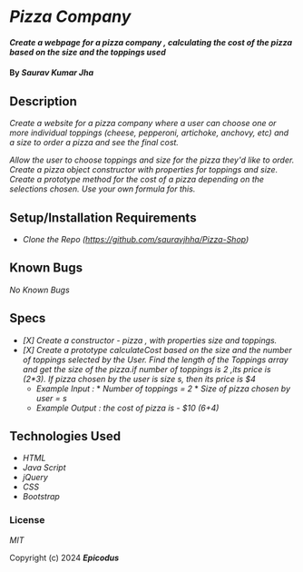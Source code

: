 # _Pizza Company_

#### _Create a webpage for a pizza company , calculating the cost of the pizza based on the size and the toppings used_

#### By _**Saurav Kumar Jha**_

## Description

_Create a website for a pizza company where a user can choose one or more individual toppings (cheese, pepperoni, artichoke, anchovy, etc) and a size to order a pizza and see the final cost._

_Allow the user to choose toppings and size for the pizza they'd like to order.
Create a pizza object constructor with properties for toppings and size.
Create a prototype method for the cost of a pizza depending on the selections chosen. Use your own formula for this._

## Setup/Installation Requirements

* _Clone the Repo (https://github.com/sauravjhha/Pizza-Shop)_

## Known Bugs

_No Known Bugs_

## Specs

* _[X] Create a constructor - pizza , with properties size and toppings._
* _[X] Create a prototype calculateCost based on the size and the number of toppings selected by the User. Find the length of the Toppings array and get the size of the pizza.if number of toppings is 2 ,its price is (2*3). If pizza chosen by the user is size s, then its price is $4_
    * _Example Input :_
                  * _Number of toppings = 2_
                  * _Size of pizza chosen by user = s_
    * _Example Output : the cost of pizza is - $10 (6+4)_

## Technologies Used

* _HTML_
* _Java Script_
* _jQuery_
* _CSS_
* _Bootstrap_

### License

*MIT*

Copyright (c) 2024 **_Epicodus_**
